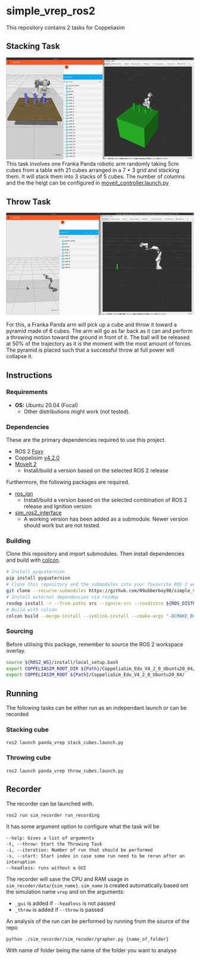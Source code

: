 # simple_vrep_ros2

This repository contains 2 tasks for Coppeliasim  

## Stacking Task
![Stacking Cube task](https://github.com/09ubberboy90/simple_ignition_ros2/blob/a59ab173732613deca22c6ee2fb0c64cf43ecc09/imgs/Ignition_place.png "Stacking Cube task")
This task involves one Franka Panda robotic arm randomly taking 5cm cubes from a table with 21 cubes arranged in a 7 * 3 grid and stacking them. It will stack them into 3 stacks of 5 cubes. The number of columns and the the heigt can be configured in [moveit_controller.launch.py](https://github.com/09ubberboy90/simple_vrep_ros2/blob/bf5a23f952372a23b6e5c9050adcca43bb5b816a/panda_vrep/launch/moveit_controller.launch.py#L58)

## Throw Task
![Throw Task](https://github.com/09ubberboy90/simple_ignition_ros2/blob/a59ab173732613deca22c6ee2fb0c64cf43ecc09/imgs/Ignition_throw.png "Throw Task ")

For this, a Franka Panda arm will pick up a cube and throw it toward a pyramid made of 6 cubes. The arm will go as far back as it can and perform a throwing motion toward the ground in front of it. The ball will be released at 50% of the trajectory as it is the moment with the most amount of forces. The pyramid is placed such that a successful throw at full power will collapse it.

## Instructions

### Requirements

- **OS:** Ubuntu 20.04 (Focal)
  - Other distributions might work (not tested).

### Dependencies

These are the primary dependencies required to use this project.

- ROS 2 [Foxy](https://docs.ros.org/en/foxy/Installation.html)
- Coppelisim [v4.2.0](https://www.coppeliarobotics.com/)
- [MoveIt 2](https://moveit.ros.org/install-moveit2/binary)
  - Install/build a version based on the selected ROS 2 release

Furthermore, the following packages are required.

- [ros_ign](https://github.com/ignitionrobotics/ros_ign/tree/ros2)
  - Install/build a version based on the selected combination of ROS 2 release and Ignition version
- [sim_ros2_interface](https://github.com/CoppeliaRobotics/simExtROS2.git)
  - A working version has been added as a submodule. Newer version should work but are not tested. 

### Building

Clone this repository and import submodules. Then install dependencies and build with [colcon](https://colcon.readthedocs.io).

```bash
# Install pyquaternion
pip install pyquaternion
# Clone this repository and the submodules into your favourite ROS 2 workspace
git clone --recurse-submodules https://github.com/09ubberboy90/simple_vrep_ros2.git
# Install external dependencies via rosdep
rosdep install -r --from-paths src --ignore-src --rosdistro ${ROS_DISTRO}
# Build with colcon
colcon build --merge-install --symlink-install --cmake-args "-DCMAKE_BUILD_TYPE=Release"
```

### Sourcing

Before utilising this package, remember to source the ROS 2 workspace overlay.

```bash
source ${ROS2_WS}/install/local_setup.bash
export COPPELIASIM_ROOT_DIR ${Path}/CoppeliaSim_Edu_V4_2_0_Ubuntu20_04/
export COPPELIASIM_ROOT ${Path}/CoppeliaSim_Edu_V4_2_0_Ubuntu20_04/

```

## Running

The following tasks can be either run as an independant launch or can be recorded

### Stacking cube

```
ros2 launch panda_vrep stack_cubes.launch.py
```
### Throwing cube

```
ros2 launch panda_vrep throw_cubes.launch.py
```
## Recorder
The recorder can be launched with. 
```
ros2 run sim_recorder run_recording 
```
It has some argument option to configure what the task will be
```
--help: Gives a list of arguments
-t, --throw: Start the Throwing Task
-i, --iteration: Number of run that should be performed
-s, --start: Start index in case some run need to be rerun after an interuption
--headless: runs without a GUI
```

The recorder will save the CPU and RAM usage in `sim_recoder/data/{sim_name}`.
`sim_name` is created automatically based ont the simulation name `vrep` and on the arguments:
- `_gui` is added if `--headless` is not passed
- `_throw` is added if `--throw` is passed

An analysis of the run can be performed by running from the source of the repo
```
python ./sim_recorder/sim_recoder/grapher.py {name_of_folder}
```
With name of folder being the name of the folder you want to analyse
